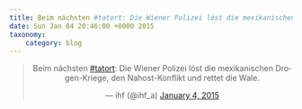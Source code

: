 ```yaml
---
title: Beim nächsten #tatort: Die Wiener Polizei löst die mexikanischen Drogen-Kriege, den Nahost-Konflikt und rettet die Wale.
date: Sun Jan 04 20:46:00 +0000 2015
taxonomy:
    category: blog
---
```

<blockquote class="twitter-tweet" align="center" width="350"><p lang="de" dir="ltr">Beim nächsten <a href="https://twitter.com/hashtag/tatort?src=hash">#tatort</a>: Die Wiener Polizei löst die mexikanischen Drogen-Kriege, den Nahost-Konflikt und rettet die Wale.</p>&mdash; ihf (@ihf_a) <a href="https://twitter.com/ihf_a/status/551840683787821057">January 4, 2015</a></blockquote>
